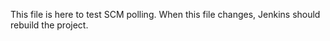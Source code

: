 This file is here to test SCM polling.  When this file changes, Jenkins should rebuild the project.

